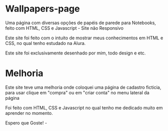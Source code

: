 # Wallpapers-page

Uma página com diversas opções de papéis de parede para Notebooks, feito com HTML, CSS e Javascript - Site não Responsivo

Este site foi feito com  o intuito de mostrar meus conhecimentos em HTML e CSS, no qual tenho estudado na Alura.

Este site foi exclusivamente  desenhado por mim, todo design e etc.

<h1>Melhoria</h1>

Este site teve uma melhoria onde coloquei uma página de cadastro ficticia, para usar clique em "compra" ou em "criar conta" no menu lateral da página

Foi feito com HTML, CSS e Javascript no qual tenho me dedicado muito em aprender no momento.

Espero que Goste! - 
